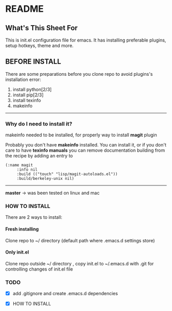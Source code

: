 # README #

## What's This Sheet For ##
This is init.el configuration file for emacs. It has installing preferable plugins, setup hotkeys, theme and more. 

## BEFORE INSTALL ##
There are some preparations before you clone repo to avoid plugins's installation error:

1. install python[2/3]
2. install pip[2/3]
3. install texinfo 
4. makeinfo
***
### Why do I need to install it? ###
makeinfo needed to be installed, for properly way to install **magit** plugin

Probably you don't have **makeinfo** installed. You can install it, or if you don't care to have **texinfo manuals** you can remove documentation building from the recipe by adding an entry to
```emacs
(:name magit
     :info nil
     :build (("touch" "lisp/magit-autoloads.el"))
     :build/berkeley-unix nil)
```

***

**master** -> was been tested on linux and mac

### HOW TO INSTALL ###
There are 2 ways to install:
#### Fresh installing ####
Clone repo to ~/ directory (default path where .emacs.d settings store)

#### Only init.el ####
Clone repo outside ~/ directory , copy init.el to ~/.emacs.d with .git for controlling changes of init.el file

### TODO ###
- [x] add .gitignore and create .emacs.d dependencies
- [x] HOW TO INSTALL
  
